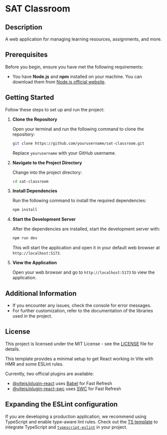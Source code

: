 # SAT Classroom

## Description

A web application for managing learning resources, assignments, and more.

## Prerequisites

Before you begin, ensure you have met the following requirements:

- You have **Node.js** and **npm** installed on your machine. You can download them from [Node.js official website](https://nodejs.org/).

## Getting Started

Follow these steps to set up and run the project:

1. **Clone the Repository**

   Open your terminal and run the following command to clone the repository:

   ```bash
   git clone https://github.com/yourusername/sat-classroom.git
   ```

   Replace `yourusername` with your GitHub username.

2. **Navigate to the Project Directory**

   Change into the project directory:

   ```bash
   cd sat-classroom
   ```

3. **Install Dependencies**

   Run the following command to install the required dependencies:

   ```bash
   npm install
   ```

4. **Start the Development Server**

   After the dependencies are installed, start the development server with:

   ```bash
   npm run dev
   ```

   This will start the application and open it in your default web browser at `http://localhost:5173`.

5. **View the Application**

   Open your web browser and go to `http://localhost:5173` to view the application.

## Additional Information

- If you encounter any issues, check the console for error messages.
- For further customization, refer to the documentation of the libraries used in the project.

## License

This project is licensed under the MIT License - see the [LICENSE](LICENSE) file for details.

This template provides a minimal setup to get React working in Vite with HMR and some ESLint rules.

Currently, two official plugins are available:

- [@vitejs/plugin-react](https://github.com/vitejs/vite-plugin-react/blob/main/packages/plugin-react/README.md) uses [Babel](https://babeljs.io/) for Fast Refresh
- [@vitejs/plugin-react-swc](https://github.com/vitejs/vite-plugin-react-swc) uses [SWC](https://swc.rs/) for Fast Refresh

## Expanding the ESLint configuration

If you are developing a production application, we recommend using TypeScript and enable type-aware lint rules. Check out the [TS template](https://github.com/vitejs/vite/tree/main/packages/create-vite/template-react-ts) to integrate TypeScript and [`typescript-eslint`](https://typescript-eslint.io) in your project.
